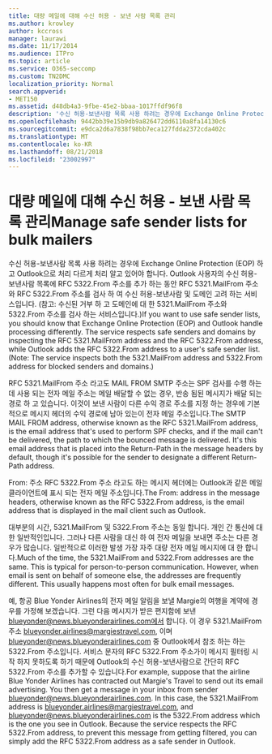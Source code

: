 ```yaml
---
title: 대량 메일에 대해 수신 허용 - 보낸 사람 목록 관리
ms.author: krowley
author: kccross
manager: laurawi
ms.date: 11/17/2014
ms.audience: ITPro
ms.topic: article
ms.service: O365-seccomp
ms.custom: TN2DMC
localization_priority: Normal
search.appverid:
- MET150
ms.assetid: d48db4a3-9fbe-45e2-bbaa-1017ffdf96f8
description: '수신 허용-보낸사람 목록 사용 하려는 경우에 Exchange Online Protection (EOP) 하 고 Outlook으로 처리 다르게 처리 알고 있어야 합니다. Outlook 사용자의 수신 허용-보낸사람 목록에 RFC 5322.From 주소를 추가 하는 동안 RFC 5321.MailFrom 주소와 RFC 5322.From 주소를 검사 하 여 수신 허용-보낸사람 및 도메인 고려 하는 서비스입니다. (참고: 수신된 거부 하 고 도메인에 대 한 5321.MailFrom 주소와 5322.From 주소를 검사 하는 서비스입니다.)'
ms.openlocfilehash: 9442bb39e15b9db9a826472dd6110a8fa14130c6
ms.sourcegitcommit: e9dca2d6a7838f98bb7eca127fdda2372cda402c
ms.translationtype: MT
ms.contentlocale: ko-KR
ms.lasthandoff: 08/21/2018
ms.locfileid: "23002997"
---
```

# <a name="manage-safe-sender-lists-for-bulk-mailers"></a><span data-ttu-id="a1f69-105">대량 메일에 대해 수신 허용 - 보낸 사람 목록 관리</span><span class="sxs-lookup"><span data-stu-id="a1f69-105">Manage safe sender lists for bulk mailers</span></span>

<span data-ttu-id="a1f69-p102">수신 허용-보낸사람 목록 사용 하려는 경우에 Exchange Online Protection (EOP) 하 고 Outlook으로 처리 다르게 처리 알고 있어야 합니다. Outlook 사용자의 수신 허용-보낸사람 목록에 RFC 5322.From 주소를 추가 하는 동안 RFC 5321.MailFrom 주소와 RFC 5322.From 주소를 검사 하 여 수신 허용-보낸사람 및 도메인 고려 하는 서비스입니다. (참고: 수신된 거부 하 고 도메인에 대 한 5321.MailFrom 주소와 5322.From 주소를 검사 하는 서비스입니다.)</span><span class="sxs-lookup"><span data-stu-id="a1f69-p102">If you want to use safe sender lists, you should know that Exchange Online Protection (EOP) and Outlook handle processing differently. The service respects safe senders and domains by inspecting the RFC 5321.MailFrom address and the RFC 5322.From address, while Outlook adds the RFC 5322.From address to a user's safe sender list. (Note: The service inspects both the 5321.MailFrom address and 5322.From address for blocked senders and domains.)</span></span>
  
<span data-ttu-id="a1f69-p103">RFC 5321.MailFrom 주소 라고도 MAIL FROM SMTP 주소는 SPF 검사를 수행 하는데 사용 되는 전자 메일 주소는 메일 배달할 수 없는 경우, 반송 됨된 메시지가 배달 되는 경로 하 고 있습니다. 이것이 보낸 사람이 다른 수익 경로 주소를 지정 하는 경우에 기본적으로 메시지 헤더의 수익 경로에 남아 있는이 전자 메일 주소입니다.</span><span class="sxs-lookup"><span data-stu-id="a1f69-p103">The SMTP MAIL FROM address, otherwise known as the RFC 5321.MailFrom address, is the email address that's used to perform SPF checks, and if the mail can't be delivered, the path to which the bounced message is delivered. It's this email address that is placed into the Return-Path in the message headers by default, though it's possible for the sender to designate a different Return-Path address.</span></span>
  
<span data-ttu-id="a1f69-111">From: 주소 RFC 5322.From 주소 라고도 하는 메시지 헤더에는 Outlook과 같은 메일 클라이언트에 표시 되는 전자 메일 주소입니다.</span><span class="sxs-lookup"><span data-stu-id="a1f69-111">The From: address in the message headers, otherwise known as the RFC 5322.From address, is the email address that is displayed in the mail client such as Outlook.</span></span>
  
<span data-ttu-id="a1f69-p104">대부분의 시간, 5321.MailFrom 및 5322.From 주소는 동일 합니다. 개인 간 통신에 대 한 일반적인입니다. 그러나 다른 사람을 대신 하 여 전자 메일을 보내면 주소는 다른 경우가 많습니다. 일반적으로 이러한 발생 가장 자주 대량 전자 메일 메시지에 대 한 합니다.</span><span class="sxs-lookup"><span data-stu-id="a1f69-p104">Much of the time, the 5321.MailFrom and 5322.From addresses are the same. This is typical for person-to-person communication. However, when email is sent on behalf of someone else, the addresses are frequently different. This usually happens most often for bulk email messages.</span></span>
  
<span data-ttu-id="a1f69-p105">예, 항공 Blue Yonder Airlines의 전자 메일 알림을 보낼 Margie의 여행을 계약에 경우를 가정해 보겠습니다. 그런 다음 메시지가 받은 편지함에 보낸 blueyonder@news.blueyonderairlines.com에서 합니다. 이 경우 5321.MailFrom 주소 blueyonder.airlines@margiestravel.com, 이며 blueyonder@news.blueyonderairlines.com 중 Outlook에서 참조 하는 하는 5322.From 주소입니다. 서비스 문자의 RFC 5322.From 주소가이 메시지 필터링 시작 하지 못하도록 하기 때문에 Outlook의 수신 허용-보낸사람으로 간단히 RFC 5322.From 주소를 추가할 수 있습니다.</span><span class="sxs-lookup"><span data-stu-id="a1f69-p105">For example, suppose that the airline Blue Yonder Airlines has contracted out Margie's Travel to send out its email advertising. You then get a message in your inbox from sender blueyonder@news.blueyonderairlines.com. In this case, the 5321.MailFrom address is blueyonder.airlines@margiestravel.com, and blueyonder@news.blueyonderairlines.com is the 5322.From address which is the one you see in Outlook. Because the service respects the RFC 5322.From address, to prevent this message from getting filtered, you can simply add the RFC 5322.From address as a safe sender in Outlook.</span></span>
  

